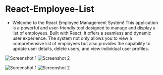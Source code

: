 # React-Employee-List

* Welcome to the React Employee Management System! This application is a powerful and user-friendly tool designed to manage and display a list of employees. Built with React, it offers a seamless and dynamic user experience. The system not only allows you to view a  comprehensive list of employees but also provides the capability to update user details, delete users, and view individual user profiles.


![Screenshot 1](https://github.com/americanoame/React-Employee-List/assets/77306236/8366a4ad-c520-400a-9944-65a694082ec5)
![Screenshot 2](https://github.com/americanoame/React-Employee-List/assets/77306236/e87c0e1c-931f-45a9-9461-45af65b76575)

![Screenshot 1]((https://github.com/americanoame/React-Employee-List/assets/77306236/fd51e7ab-a97d-4e03-bee0-9395137d2bad))
![Screenshot 2](https://github.com/americanoame/React-Employee-List/assets/77306236/5a92ac78-98b3-4b38-ae78-67feaf95ad77)

